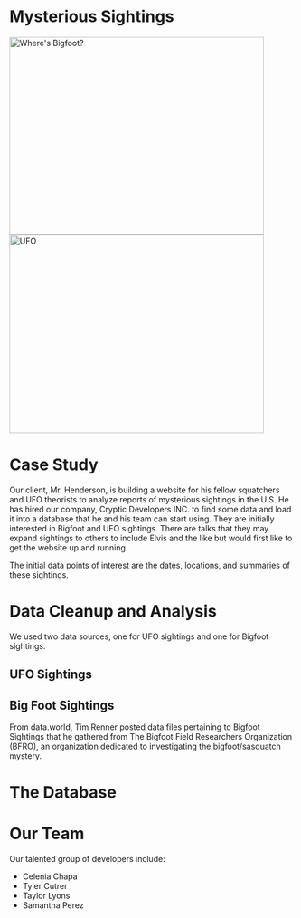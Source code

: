 # Mysterious Sightings

  <p float="center">
  <img src="https://user-images.githubusercontent.com/82002107/133905938-3165e93a-8ec9-4274-8990-7fc0411c6c7c.png" alt="Where's Bigfoot?" width="450" height="350">
  <img src="https://user-images.githubusercontent.com/82002107/133905796-7797e10a-851f-40f0-bb3c-4f0c69ab3e67.png" alt="UFO" width="450" height="350"
</p>

# Case Study
  
Our client, Mr. Henderson, is building a website for his fellow squatchers and UFO theorists to analyze reports of mysterious sightings in the U.S. He has hired our company, Cryptic Developers INC. to find some data and load it into a database that he and his team can start using. They are initially interested in Bigfoot and UFO sightings. There are talks that they may expand sightings to others to include Elvis and the like but would first like to get the website up and running.
  
The initial data points of interest are the dates, locations, and summaries of these sightings.
  
# Data Cleanup and Analysis
  
We used two data sources, one for UFO sightings and one for Bigfoot sightings.
  
  ## UFO Sightings
  
  
  ## Big Foot Sightings
  
  From data.world, Tim Renner posted data files pertaining to Bigfoot Sightings that he gathered from The Bigfoot Field Researchers Organization (BFRO), an organization    dedicated to investigating the bigfoot/sasquatch mystery.

# The Database
  
  
# Our Team
  
Our talented group of developers include:
  
  - Celenia Chapa
  - Tyler Cutrer
  - Taylor Lyons
  - Samantha Perez
